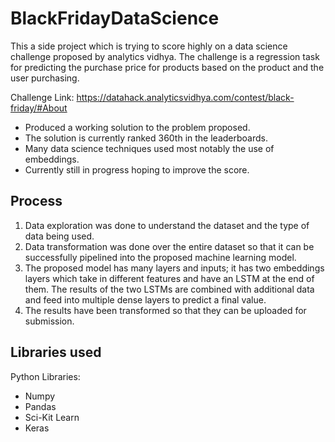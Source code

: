 # BlackFridayDataScience
This a side project which is trying to score highly on a data science challenge proposed by analytics vidhya.
The challenge is a regression task for predicting the purchase price for products based on the product and the user purchasing.

Challenge Link: https://datahack.analyticsvidhya.com/contest/black-friday/#About

* Produced a working solution to the problem proposed.
* The solution is currently ranked 360th in the leaderboards.
* Many data science techniques used most notably the use of embeddings.
* Currently still in progress hoping to improve the score.

## Process
1. Data exploration was done to understand the dataset and the type of data being used.
2. Data transformation was done over the entire dataset so that it can be successfully pipelined into the proposed machine learning model.
3. The proposed model has many layers and inputs; it has two embeddings layers which take in different features and have an LSTM at the end of them. 
The results of the two LSTMs are combined with additional data and feed into multiple dense layers to predict a final value.
4. The results have been transformed so that they can be uploaded for submission.

## Libraries used

Python Libraries:
* Numpy
* Pandas
* Sci-Kit Learn
* Keras
